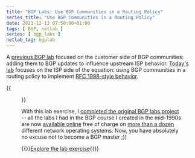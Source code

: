 ```yaml
---
title: "BGP Labs: Use BGP Communities in a Routing Policy"
series_title: "Use BGP Communities in a Routing Policy"
date: 2023-12-13 07:50:00+01:00
tags: [ BGP, netlab ]
series: [ bgp_labs ]
netlab_tag: bgplab
---
```

A [previous BGP lab](https://bgplabs.net/policy/8-community-attach/) focused on the customer side of BGP communities: adding them to BGP updates to influence upstream ISP behavior. [Today's lab](https://bgplabs.net/policy/9-community-use/) focuses on the ISP side of the equation: using BGP communities in a routing policy to implement [RFC 1998-style behavior](https://www.rfc-editor.org/rfc/rfc1998.html).

{{<figure src="https://bgplabs.net/policy/topology-community-use.png">}}
<!--more-->
With this lab exercise, I [completed the original BGP labs project](https://blog.ipspace.net/2023/08/bgp-hands-on-labs.html) -- all the labs I had in the BGP course I created in the mid-1990s are now [available online](https://bgplabs.net/) free of charge on [more than a dozen](https://netlab.tools/platforms/#platform-routing-support) different network operating systems. Now, you have absolutely no excuse not to become a BGP master ;))

{{<jump>}}[Explore the lab exercise](https://bgplabs.net/policy/9-community-use/){{</jump>}}

